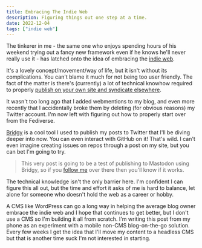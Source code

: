 ```yaml
---
title: Embracing The Indie Web
description: Figuring things out one step at a time.
date: 2022-12-04
tags: ["indie web"]
---
```


<!-- @format -->

The tinkerer in me - the same one who enjoys spending hours of his weekend trying out a fancy new framework even if he knows he'll never really use it - has latched onto the idea of embracing the [indie web](https://indieweb.org/).

It's a lovely concept/movement/way of life, but it isn't without its complications. You can't blame it much for not being too user friendly. The fact of the matter is there's (currently) a lot of technical knowhow required to properly [publish on your own site and syndicate elsewhere](https://indieweb.org/POSSE).

It wasn't too long ago that I added webmentions to my blog, and even more recently that I accidentally broke them by deleting (for obvious reasons) my Twitter account. I'm now left with figuring out how to properly start over from the Fediverse.

[Bridgy](https://brid.gy) is a cool tool I used to publish my posts to Twitter that I'll be diving deeper into now. You can even interact with GitHub on it! That's wild. I can't even imagine creating issues on repos through a post on my site, but you can bet I'm going to try.

> This very post is going to be a test of publishing to Mastodon using Bridgy, so if you [follow me](https://fosstodon.org/@rest) over there then you'll know if it works.

The technical knowledge isn't the only barrier here. I'm confident I can figure this all out, but the time and effort it asks of me is hard to balance, let alone for someone who doesn't hold the web as a career or hobby.

A CMS like WordPress can go a long way in helping the average blog owner embrace the indie web and I hope that continues to get better, but I don't use a CMS so I'm building it all from scratch. I'm writing this post from my phone as an experiment with a mobile non-CMS blog-on-the-go solution. Every few weeks I get the idea that I'll move my content to a headless CMS but that is another time suck I'm not interested in starting.
